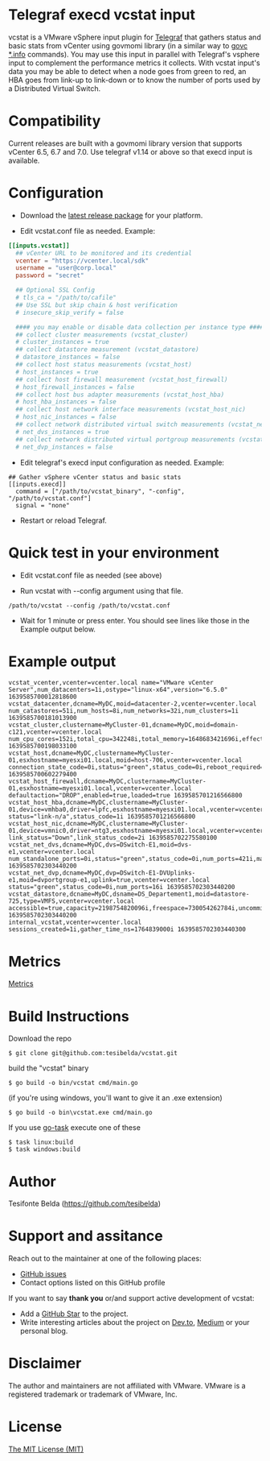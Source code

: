 # Telegraf execd vcstat input

vcstat is a VMware vSphere input plugin for [Telegraf](https://github.com/influxdata/telegraf) that gathers status and basic stats from vCenter using govmomi library (in a similar way to [govc *.info](https://github.com/vmware/govmomi/blob/master/govc/USAGE.md) commands). You may use this input in parallel with Telegraf's vsphere input to complement the performance metrics it collects. With vcstat input's data you may be able to detect when a node goes from green to red, an HBA goes from link-up to link-down or to know the number of ports used by a Distributed Virtual Switch.

# Compatibility

Current releases are built with a govmomi library version that supports vCenter 6.5, 6.7 and 7.0.
Use telegraf v1.14 or above so that execd input is available. 

# Configuration

* Download the [latest release package](https://github.com/tesibelda/vcstat/releases/latest) for your platform.

* Edit vcstat.conf file as needed. Example:

```toml
[[inputs.vcstat]]
  ## vCenter URL to be monitored and its credential
  vcenter = "https://vcenter.local/sdk"
  username = "user@corp.local"
  password = "secret"

  ## Optional SSL Config
  # tls_ca = "/path/to/cafile"
  ## Use SSL but skip chain & host verification
  # insecure_skip_verify = false

  #### you may enable or disable data collection per instance type ####
  ## collect cluster measurements (vcstat_cluster)
  # cluster_instances = true
  ## collect datastore measurement (vcstat_datastore)
  # datastore_instances = false
  ## collect host status measurements (vcstat_host)
  # host_instances = true
  ## collect host firewall measurement (vcstat_host_firewall)
  # host_firewall_instances = false
  ## collect host bus adapter measurements (vcstat_host_hba)
  # host_hba_instances = false
  ## collect host network interface measurements (vcstat_host_nic)
  # host_nic_instances = false
  ## collect network distributed virtual switch measurements (vcstat_net_dvs)
  # net_dvs_instances = true
  ## collect network distributed virtual portgroup measurements (vcstat_net_dvp)
  # net_dvp_instances = false
```

* Edit telegraf's execd input configuration as needed. Example:

```
## Gather vSphere vCenter status and basic stats
[[inputs.execd]]
  command = ["/path/to/vcstat_binary", "-config", "/path/to/vcstat.conf"]
  signal = "none"
```

* Restart or reload Telegraf.

# Quick test in your environment

* Edit vcstat.conf file as needed (see above)

* Run vcstat with --config argument using that file.
```
/path/to/vcstat --config /path/to/vcstat.conf
```

* Wait for 1 minute or press enter. You should see lines like those in the Example output below.

# Example output

```plain
vcstat_vcenter,vcenter=vcenter.local name="VMware vCenter Server",num_datacenters=1i,ostype="linux-x64",version="6.5.0" 1639585700012818600
vcstat_datacenter,dcname=MyDC,moid=datacenter-2,vcenter=vcenter.local num_catastores=51i,num_hosts=8i,num_networks=32i,num_clusters=1i 1639585700181013900
vcstat_cluster,clustername=MyCluster-01,dcname=MyDC,moid=domain-c121,vcenter=vcenter.local num_cpu_cores=152i,total_cpu=342248i,total_memory=1648683421696i,effective_cpu=299032i,status="green",status_code=0i,num_hosts=8i,num_effective_hosts=8i,num_cpu_threads=304i,effective_memory=1502236i 1639585700198033100
vcstat_host,dcname=MyDC,clustername=MyCluster-01,esxhostname=myesxi01.local,moid=host-706,vcenter=vcenter.local connection_state_code=0i,status="green",status_code=0i,reboot_required=false,in_maintenance_mode=false,connection_state="connected" 1639585700602279400
vcstat_host_firewall,dcname=MyDC,clustername=MyCluster-01,esxhostname=myesxi01.local,vcenter=vcenter.local defaultaction="DROP",enabled=true,loaded=true 1639585701216566800
vcstat_host_hba,dcname=MyDC,clustername=MyCluster-01,device=vmhba0,driver=lpfc,esxhostname=myesxi01.local,vcenter=vcenter.local status="link-n/a",status_code=1i 1639585701216566800
vcstat_host_nic,dcname=MyDC,clustername=MyCluster-01,device=vmnic0,driver=ntg3,esxhostname=myesxi01.local,vcenter=vcenter.local link_status="Down",link_status_code=2i 1639585702275580100
vcstat_net_dvs,dcname=MyDC,dvs=DSwitch-E1,moid=dvs-e1,vcenter=vcenter.local num_standalone_ports=0i,status="green",status_code=0i,num_ports=421i,max_ports=2147483647i 1639585702303440200
vcstat_net_dvp,dcname=MyDC,dvp=DSwitch-E1-DVUplinks-e1,moid=dvportgroup-e1,uplink=true,vcenter=vcenter.local status="green",status_code=0i,num_ports=16i 1639585702303440200
vcstat_datastore,dcname=MyDC,dsname=DS_Departement1,moid=datastore-725,type=VMFS,vcenter=vcenter.local accessible=true,capacity=2198754820096i,freespace=730054262784i,uncommited=20511i,maintenance_mode="normal" 1639585702303440200
internal_vcstat,vcenter=vcenter.local sessions_created=1i,gather_time_ns=1764839000i 1639585702303440300
```

# Metrics
[Metrics](https://github.com/tesibelda/vcstat/METRICS.md)

# Build Instructions

Download the repo

    $ git clone git@github.com:tesibelda/vcstat.git

build the "vcstat" binary

    $ go build -o bin/vcstat cmd/main.go
    
 (if you're using windows, you'll want to give it an .exe extension)
 
    $ go build -o bin\vcstat.exe cmd/main.go

 If you use [go-task](https://github.com/go-task/task) execute one of these
 
    $ task linux:build
	$ task windows:build

# Author

Tesifonte Belda (https://github.com/tesibelda)

# Support and assitance

Reach out to the maintainer at one of the following places:

- [GitHub issues](https://github.com/tesibelda/vcstat/issues)
- Contact options listed on this GitHub profile

If you want to say **thank you** or/and support active development of vcstat:

- Add a [GitHub Star](https://github.com/tesibelda/vcstat) to the project.
- Write interesting articles about the project on [Dev.to](https://dev.to/), [Medium](https://medium.com/) or your personal blog.

# Disclaimer

The author and maintainers are not affiliated with VMware.
VMware is a registered trademark or trademark of VMware, Inc.

# License

[The MIT License (MIT)](https://github.com/tesibelda/vcstat/blob/master/LICENSE)
